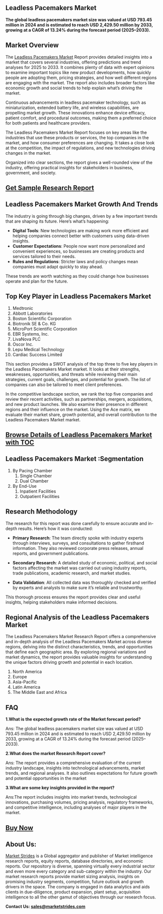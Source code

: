 <h2>Leadless Pacemakers Market</h2>
<p><strong>The global leadless pacemakers market size was valued at USD 793.45 million in 2024 and is estimated to reach USD 2,429.50 million by 2033, growing at a CAGR of 13.24% during the forecast period (2025–2033).</strong></p>
<h2>Market Overview</h2>
<p>The <a href=https://marketstrides.com/request-sample/leadless-pacemakers-market>Leadless Pacemakers Market</a> Report provides detailed insights into a market that covers several industries, offering predictions and trend analyses for 2025 to 2033. It combines plenty of data with expert opinions to examine important topics like new product developments, how quickly people are adopting them, pricing strategies, and how well different regions are engaging with the market. The report also includes broader factors like economic growth and social trends to help explain what’s driving the market.</p>
<p>Continuous advancements in leadless pacemaker technology, such as miniaturization, extended battery life, and wireless capabilities, are propelling market growth. These innovations enhance device efficacy, patient comfort, and procedural outcomes, making them a preferred choice for both patients and healthcare providers.</p>
<p>The Leadless Pacemakers Market Report focuses on key areas like the industries that use these products or services, the top companies in the market, and how consumer preferences are changing. It takes a close look at the competition, the impact of regulations, and new technologies driving changes in the market.</p>
<p>Organized into clear sections, the report gives a well-rounded view of the industry, offering practical insights for stakeholders in business, government, and society.</p>
<h2 style=""text-align: center;""><strong><a href=https://marketstrides.com/request-sample/leadless-pacemakers-market>Get Sample Research Report</a></strong></h2>
<h2>Leadless Pacemakers Market Growth And Trends</h2>
<p>The industry is going through big changes, driven by a few important trends that are shaping its future. Here’s what’s happening:</p>
<ul>
<li><strong>Digital Tools</strong>: New technologies are making work more efficient and helping companies connect better with customers using data-driven insights.</li>
<li><strong>Customer Expectations</strong>: People now want more personalized and convenient experiences, so businesses are creating products and services tailored to their needs.</li>
<li><strong>Rules and Regulations</strong>: Stricter laws and policy changes mean companies must adapt quickly to stay ahead.</li>
</ul>
<p>These trends are worth watching as they could change how businesses operate and plan for the future.</p>
<h2>Top Key Player in Leadless Pacemakers Market</h2>
<p><ol>
<li>Medtronic</li>
<li>Abbott Laboratories</li>
<li>Boston Scientific Corporation</li>
<li>Biotronik SE &amp; Co. KG</li>
<li>MicroPort Scientific Corporation</li>
<li>EBR Systems, Inc.</li>
<li>LivaNova PLC</li>
<li>Oscor Inc.</li>
<li>Lepu Medical Technology</li>
<li>Cardiac Success Limited</li>
</ol></p>
<div>
<div>
<div>
<div>
<p>This section provides a SWOT analysis of the top three to five key players in the Leadless Pacemakers Market market. It looks at their strengths, weaknesses, opportunities, and threats while reviewing their main strategies, current goals, challenges, and potential for growth. The list of companies can also be tailored to meet client preferences.</p>
<p>In the competitive landscape section, we rank the top five companies and review their recent activities, such as partnerships, mergers, acquisitions, and new product launches. We also examine their presence in different regions and their influence on the market. Using the Ace matrix, we evaluate their market share, growth potential, and overall contribution to the Leadless Pacemakers Market market.</p>
<h2 style=""text-align: center;""><strong><a href=https://marketstrides.com/report/leadless-pacemakers-market>Browse Details of Leadless Pacemakers Market with TOC</a></strong></h2>
<h2>Leadless Pacemakers Market :Segmentation</h2>
<p><ol>
<li>By Pacing Chamber
<ol>
<li>Single Chamber</li>
<li>Dual Chamber</li>
</ol>
</li>
<li>By End-Use
<ol>
<li>Inpatient Facilities</li>
<li>Outpatient Facilities</li>
</ol>
</li>
</ol></p>
<h2>Research Methodology</h2>
<p>The research for this report was done carefully to ensure accurate and in-depth results. Here’s how it was conducted:</p>
<ul>
<li>
<p><strong>Primary Research</strong>: The team directly spoke with industry experts through interviews, surveys, and consultations to gather firsthand information. They also reviewed corporate press releases, annual reports, and government publications.</p>
</li>
<li>
<p><strong>Secondary Research</strong>: A detailed study of economic, political, and social factors affecting the market was carried out using industry reports, trade publications, academic research, and market studies.</p>
</li>
<li>
<p><strong>Data Validation</strong>: All collected data was thoroughly checked and verified by experts and analysts to make sure it’s reliable and trustworthy.</p>
</li>
</ul>
<p>This thorough process ensures the report provides clear and useful insights, helping stakeholders make informed decisions.</p>
<h2>Regional Analysis of the Leadless Pacemakers Market</h2>
<p>The Leadless Pacemakers Market Research Report offers a comprehensive and in-depth analysis of the Leadless Pacemakers Market across diverse regions, delving into the distinct characteristics, trends, and opportunities that define each geographic area. By exploring regional variations and market dynamics, the report provides valuable insights for understanding the unique factors driving growth and potential in each location.</p>
<p><ol>
<li>North America</li>
<li>Europe</li>
<li>Asia-Pacific</li>
<li>Latin America</li>
<li>The Middle East and Africa</li>
</ol></p>
<h2>FAQ</h2>
<p><strong>1.What is the expected growth rate of the Market forecast period?</strong></p>
<p>Ans: The global leadless pacemakers market size was valued at USD 793.45 million in 2024 and is estimated to reach USD 2,429.50 million by 2033, growing at a CAGR of 13.24% during the forecast period (2025–2033).
<p><strong>2.What does the market Research Report cover?</strong></p>
<p>Ans: The report provides a comprehensive evaluation of the current industry landscape, insights into technological advancements, market trends, and regional analyses. It also outlines expectations for future growth and potential opportunities in the market</p>
<p><strong>3.What are some key insights provided in the report?</strong></p>
<p>Ans:The report includes insights into market trends, technological innovations, purchasing volumes, pricing analysis, regulatory frameworks, and competitive intelligence, including analyses of major players in the market.</p>
<h2 style=""text-align: center;""><strong><a href=https://marketstrides.com/buyNow/leadless-pacemakers-market>Buy Now</a></strong></h2>
<h2>About Us:</h2>
<p><a href=https://marketstrides.com/>Market Strides</a> is a Global aggregator and publisher of Market intelligence research reports, equity reports, database directories, and economic reports. Our repository is diverse, spanning virtually every industrial sector and even more every category and sub-category within the industry. Our market research reports provide market sizing analysis, insights on promising industry segments, competition, future outlook and growth drivers in the space. The company is engaged in data analytics and aids clients in due-diligence, product expansion, plant setup, acquisition intelligence to all the other gamut of objectives through our research focus.</p>
<p><strong>Contact Us: <a href=mailto:sales@marketstrides.com>sales@marketstrides.com</a></strong></p>
